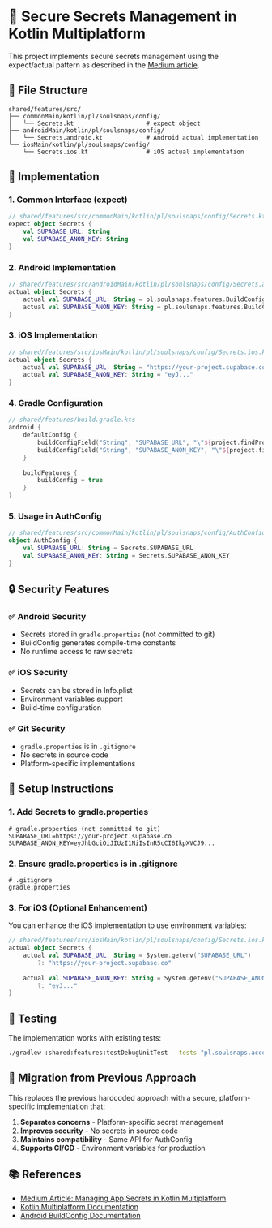 # 🔐 Secure Secrets Management in Kotlin Multiplatform

This project implements secure secrets management using the expect/actual pattern as described in the [Medium article](https://medium.com/@mohaberabi98/managing-app-secrets-in-kotlin-multiplatform-app-374aa0f693a5).

## 📁 File Structure

```
shared/features/src/
├── commonMain/kotlin/pl/soulsnaps/config/
│   └── Secrets.kt                    # expect object
├── androidMain/kotlin/pl/soulsnaps/config/
│   └── Secrets.android.kt            # Android actual implementation
└── iosMain/kotlin/pl/soulsnaps/config/
    └── Secrets.ios.kt                # iOS actual implementation
```

## 🔧 Implementation

### 1. Common Interface (expect)

```kotlin
// shared/features/src/commonMain/kotlin/pl/soulsnaps/config/Secrets.kt
expect object Secrets {
    val SUPABASE_URL: String
    val SUPABASE_ANON_KEY: String
}
```

### 2. Android Implementation

```kotlin
// shared/features/src/androidMain/kotlin/pl/soulsnaps/config/Secrets.android.kt
actual object Secrets {
    actual val SUPABASE_URL: String = pl.soulsnaps.features.BuildConfig.SUPABASE_URL
    actual val SUPABASE_ANON_KEY: String = pl.soulsnaps.features.BuildConfig.SUPABASE_ANON_KEY
}
```

### 3. iOS Implementation

```kotlin
// shared/features/src/iosMain/kotlin/pl/soulsnaps/config/Secrets.ios.kt
actual object Secrets {
    actual val SUPABASE_URL: String = "https://your-project.supabase.co"
    actual val SUPABASE_ANON_KEY: String = "eyJ..."
}
```

### 4. Gradle Configuration

```kotlin
// shared/features/build.gradle.kts
android {
    defaultConfig {
        buildConfigField("String", "SUPABASE_URL", "\"${project.findProperty("SUPABASE_URL") ?: ""}\"")
        buildConfigField("String", "SUPABASE_ANON_KEY", "\"${project.findProperty("SUPABASE_ANON_KEY") ?: ""}\"")
    }
    
    buildFeatures {
        buildConfig = true
    }
}
```

### 5. Usage in AuthConfig

```kotlin
// shared/features/src/commonMain/kotlin/pl/soulsnaps/config/AuthConfig.kt
object AuthConfig {
    val SUPABASE_URL: String = Secrets.SUPABASE_URL
    val SUPABASE_ANON_KEY: String = Secrets.SUPABASE_ANON_KEY
}
```

## 🔒 Security Features

### ✅ **Android Security**
- Secrets stored in `gradle.properties` (not committed to git)
- BuildConfig generates compile-time constants
- No runtime access to raw secrets

### ✅ **iOS Security**
- Secrets can be stored in Info.plist
- Environment variables support
- Build-time configuration

### ✅ **Git Security**
- `gradle.properties` is in `.gitignore`
- No secrets in source code
- Platform-specific implementations

## 🚀 Setup Instructions

### 1. Add Secrets to gradle.properties

```properties
# gradle.properties (not committed to git)
SUPABASE_URL=https://your-project.supabase.co
SUPABASE_ANON_KEY=eyJhbGciOiJIUzI1NiIsInR5cCI6IkpXVCJ9...
```

### 2. Ensure gradle.properties is in .gitignore

```gitignore
# .gitignore
gradle.properties
```

### 3. For iOS (Optional Enhancement)

You can enhance the iOS implementation to use environment variables:

```kotlin
// shared/features/src/iosMain/kotlin/pl/soulsnaps/config/Secrets.ios.kt
actual object Secrets {
    actual val SUPABASE_URL: String = System.getenv("SUPABASE_URL") 
        ?: "https://your-project.supabase.co"
    
    actual val SUPABASE_ANON_KEY: String = System.getenv("SUPABASE_ANON_KEY")
        ?: "eyJ..."
}
```

## 🧪 Testing

The implementation works with existing tests:

```bash
./gradlew :shared:features:testDebugUnitTest --tests "pl.soulsnaps.access.guard.AccessGuardTest"
```

## 🔄 Migration from Previous Approach

This replaces the previous hardcoded approach with a secure, platform-specific implementation that:

1. **Separates concerns** - Platform-specific secret management
2. **Improves security** - No secrets in source code
3. **Maintains compatibility** - Same API for AuthConfig
4. **Supports CI/CD** - Environment variables for production

## 📚 References

- [Medium Article: Managing App Secrets in Kotlin Multiplatform](https://medium.com/@mohaberabi98/managing-app-secrets-in-kotlin-multiplatform-app-374aa0f693a5)
- [Kotlin Multiplatform Documentation](https://kotlinlang.org/docs/multiplatform.html)
- [Android BuildConfig Documentation](https://developer.android.com/studio/build/gradle-tips#use-buildconfig-with-custom-fields)

